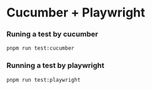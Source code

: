 # Cucumber + Playwright

### Runing a test by cucumber

```
pnpm run test:cucumber
```

### Running a test by playwright

```
pnpm run test:playwright
```
